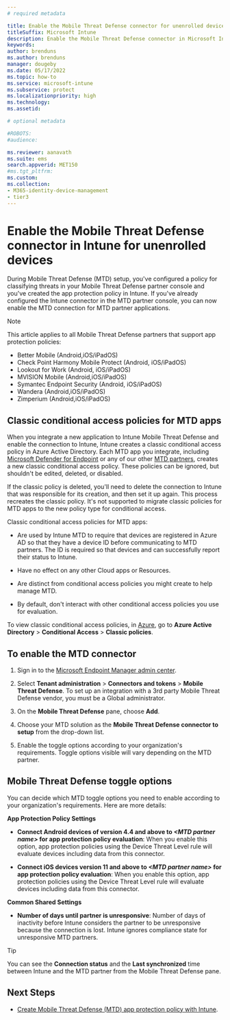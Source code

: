 ```yaml
---
# required metadata

title: Enable the Mobile Threat Defense connector for unenrolled devices
titleSuffix: Microsoft Intune
description: Enable the Mobile Threat Defense connector in Microsoft Intune for unenrolled devices.
keywords:
author: brenduns
ms.author: brenduns
manager: dougeby
ms.date: 05/17/2022
ms.topic: how-to
ms.service: microsoft-intune
ms.subservice: protect
ms.localizationpriority: high
ms.technology:
ms.assetid: 

# optional metadata

#ROBOTS:
#audience:

ms.reviewer: aanavath
ms.suite: ems
search.appverid: MET150
#ms.tgt_pltfrm:
ms.custom: 
ms.collection: 
- M365-identity-device-management
- tier3
---
```


# Enable the Mobile Threat Defense connector in Intune for unenrolled devices

During Mobile Threat Defense (MTD) setup, you've configured a policy for classifying threats in your Mobile Threat Defense partner console and you've created the app protection policy in Intune. If you've already configured the Intune connector in the MTD partner console, you can now enable the MTD connection for MTD partner applications.

> [!NOTE]
> This article applies to all Mobile Threat Defense partners that support app protection policies:
>
> - Better Mobile (Android,iOS/iPadOS)
> - Check Point Harmony Mobile Protect (Android, iOS/iPadOS)
> - Lookout for Work (Android, iOS/iPadOS)
> - MVISION Mobile (Android,iOS/iPadOS)
> - Symantec Endpoint Security (Android, iOS/iPadOS)
> - Wandera (Android,iOS/iPadOS)
> - Zimperium (Android,iOS/iPadOS)

## Classic conditional access policies for MTD apps

When you integrate a new application to Intune Mobile Threat Defense and enable the connection to Intune, Intune creates a classic conditional access policy in Azure Active Directory. Each MTD app you integrate, including [Microsoft Defender for Endpoint](advanced-threat-protection.md) or any of our other [MTD partners](mobile-threat-defense.md#mobile-threat-defense-partners), creates a new classic conditional access policy. These policies can be ignored, but shouldn't be edited, deleted, or disabled.

If the classic policy is deleted, you'll need to delete the connection to Intune that was responsible for its creation, and then set it up again. This process recreates the classic policy. It's not supported to migrate classic policies for MTD apps to the new policy type for conditional access.

Classic conditional access policies for MTD apps:

- Are used by Intune MTD to require that devices are registered in Azure AD so that they have a device ID before communicating to MTD partners. The ID is required so that devices and can successfully report their status to Intune.

- Have no effect on any other Cloud apps or Resources.

- Are distinct from conditional access policies you might create to help manage MTD.

- By default, don't interact with other conditional access policies you use for evaluation.

To view classic conditional access policies, in [Azure](https://portal.azure.com/#home), go to **Azure Active Directory** > **Conditional Access** > **Classic policies**.

## To enable the MTD connector

1. Sign in to the [Microsoft Endpoint Manager admin center](https://go.microsoft.com/fwlink/?linkid=2109431).

2. Select **Tenant administration** > **Connectors and tokens** > **Mobile Threat Defense**. To set up an integration with a 3rd party Mobile Threat Defense vendor, you must be a Global administrator.

3. On the **Mobile Threat Defense** pane, choose **Add**.

4. Choose your MTD solution as the **Mobile Threat Defense connector to setup** from the drop-down list.

    <!-- ![MTD setup in Intune](PLACEHOLDER, need a new screenshot of this page) -->

5. Enable the toggle options according to your organization's requirements. Toggle options visible will vary depending on the MTD partner.

## Mobile Threat Defense toggle options

You can decide which MTD toggle options you need to enable according to your organization's requirements. Here are more details:

**App Protection Policy Settings**

- **Connect Android devices of version 4.4 and above to *\<MTD partner name>* for app protection policy evaluation**: When you enable this option, app protection policies using the Device Threat Level rule will evaluate devices including data from this connector.

- **Connect iOS devices version 11 and above to *\<MTD partner name>* for app protection policy evaluation**: When you enable this option, app protection policies using the Device Threat Level rule will evaluate devices including data from this connector.

**Common Shared Settings**

- **Number of days until partner is unresponsive**: Number of days of inactivity before Intune considers the partner to be unresponsive because the connection is lost. Intune ignores compliance state for unresponsive MTD partners.

> [!TIP]
> You can see the **Connection status** and the **Last synchronized** time between Intune and the MTD partner from the Mobile Threat Defense pane.

## Next Steps

- [Create Mobile Threat Defense (MTD) app protection policy with Intune](mtd-app-protection-policy.md).
